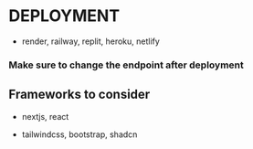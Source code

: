 # DEPLOYMENT

- render, railway, replit, heroku, netlify
### Make sure to change the endpoint after deployment

## Frameworks to consider
- nextjs, react

- tailwindcss, bootstrap, shadcn